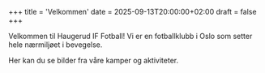 +++
title = 'Velkommen'
date = 2025-09-13T20:00:00+02:00
draft = false
+++

Velkommen til Haugerud IF Fotball! Vi er en fotballklubb i Oslo som setter hele nærmiljøet i bevegelse.

Her kan du se bilder fra våre kamper og aktiviteter.
